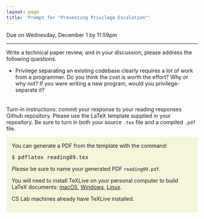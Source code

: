 ```yaml
---
layout: page
title: 'Prompt for "Preventing Privilege Escalation"'
---
```


<style>
  blockquote {
    background: #f9f9f9;
    border-left: 10px solid #ccc;
    margin: 1.5em 10px;
    padding: 0.5em 10px;
    quotes: "\201C""\201D""\2018""\2019";
  }

.latex sub {
  vertical-align: -0.1ex;
  margin-left: -0.1667em;
  margin-right: -0.025em;
}

.xetex sub {
  vertical-align: -0.1ex;
  margin-left: -0.1667em;
  margin-right: -0.125em;
}

.latex sub, .latex sup, .xetex sub {
  font-size: 0.9em;
  text-transform:uppercase;

}
.latex sup {
  font-size: 0.85em;
  vertical-align: -0.2em;
  margin-left: -0.26em;
  margin-right: -0.05em;
}
strong {
  font-size: larger;
  font-variant: small-caps;
  font-weight: bold;
}
table {
  border: solid 1px grey;
  border-collapse: collapse;
  border-spacing: 0;
}
table thead th {
  background-color: grey;
  border: solid 1px grey;
  color: white;
  padding: 10px;
  text-align: left;
}
table tbody td {
  border: solid 1px grey;
  color: #333;
  padding: 10px;
  text-shadow: 1px 1px 1px #fff;
}
.red {
color: red;
}
.blue {
color: blue;
}
hr.style12 {
height: 6px;
background: url(../../images/hr-12.png) repeat-x 0 0;
  border: 0;
}
b {
  font-family: sans-serif;
font-weight: 900;
}
.center {
margin: auto;
width: 100%;
text-align: center;
}
</style>

Due on Wednesday, December 1 by 11:59pm

<hr style="border-color: purple;" />

Write a technical paper review, and in your discussion, please address the following questions.

* Privilege separating an existing codebase clearly requires a lot of work from a programmer.  Do you think the cost is worth the effort?  Why or why not?  If you were writing a new program, would you privilege-separate it?

<hr class="style12" />

Turn-in instructions: commit your response to your reading responses Github repository.  Please use the LaTeX template supplied in your repository.  Be sure to turn in both your source `.tex` file and a compiled `.pdf` file.

<div style="padding: 1em; background-color: beige;">
You can generate a PDF from the template with the command:
<pre>
$ pdflatex reading09.tex
</pre>
<em>Please</em> be sure to name your generated PDF <code class="language-plaintext highlighter-rouge">reading09.pdf</code>.

You will need to install TeXLive on your personal computer to build LaTeX documents: <a href="https://www.tug.org/mactex/">macOS</a>, <a href="https://www.tug.org/texlive/windows.html">Windows</a>, <a href="https://www.tug.org/texlive/debian.html">Linux</a>.

CS Lab machines already have TeXLive installed.
</div>